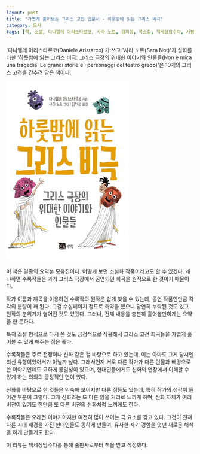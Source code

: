 ```yaml
---
layout: post
title: "가볍게 훑어보는 그리스 고전 입문서 - 하룻밤에 읽는 그리스 비극"
category: 도서
tags: [책, 소설, 다니엘레 아리스타르코, 사라 노트, 김희정, 북스힐, 책세상맘수다, 서평]
---
```


'다니엘레 아리스타르코(Daniele Aristarco)'가 쓰고
'사라 노트(Sara Not)'가 삽화를 더한
'하룻밤에 읽는 그리스 비극: 그리스 극장의 위대한 이야기와 인물들(Non è mica una tragedia! Le grandi storie e i personaggi del teatro greco)'은
10개의 그리스 고전을 간추려 담은 책이다.

![표지](/images/book/non-mica-tragedia-le-grandi-storie-personaggi-del-teatro-greco-book.jpg)

이 책은 일종의 요약본 모음집이다.
어떻게 보면 소설화 작품이라고도 할 수 있겠다.
왜냐하면 수록작들은 과거 그리스 극장에서 공연되던 희곡을 원작으로 한 것이기 때문이다.

작가 이름과 제목을 이용하면 수록작의 원작은 쉽게 찾을 수 있는데,
공연 작품인만큼 각각의 분량이 꽤 된다.
그걸 수십페이지 정도로 축약을 했으니
당연히 누락된 것도 있고 원작의 분위기가 옅어진 것도 있겠다.
그러나, 전체 내용을 충분히 훑어볼만하게는 요약을 한 듯하다.

특히 소설 형식으로 다시 쓴 것도 긍정적으로 작용해서
그리스 고전 희곡들을 가볍게 훑어볼 수 있게 해주는 점은 좋다.

수록작들은 주로 전쟁이나 신화 같은 걸 바탕으로 하고 있는데,
이는 아마도 그게 당시엔 최신 유행이었어서가 아닐까 싶다.
그래서인지 서로 다른 작가가 다른 인물과 배경으로 쓴 이야기인데도 묘하게 통일성이 있으며,
현대인들에게도 신화의 연장에서 이해할 수 있게 하는 의외의 긍정적인 면이 있다.

신화를 바탕으로 한 것들은 익숙해 보이지만 다른 점들도 있는데,
특히 작가의 생각이 들어간 부분이 그렇다.
그게 신화와는 또 다른 읽을 거리로 느끼게 하며,
신화 자체가 여러 버전이 있기도 한만큼
또 다른 버전의 신화처럼 느끼게도 한다.

수록작들은 오래전 이야기이지만 여전히 많이 쓰이는 극 요소를 갖고 있다.
그것이 전혀 다른 시대 배경을 가진 현대인들도 동하게 만들며,
유사한 자기 경험을 덧댄 새로운 해석을 하게 만들기도 한다.



<div class="im im-info">
이 리뷰는 책세상맘수다를 통해 출판사로부터 책을 받고 작성했다.
</div>
